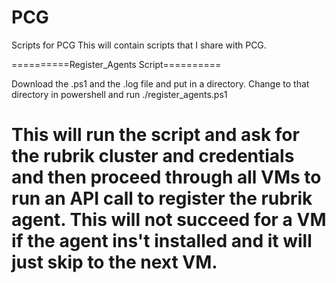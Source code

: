 # PCG
Scripts for PCG
This will contain scripts that I share with PCG.  

==========Register_Agents Script==========

Download the .ps1 and the .log file and put in a directory.  Change to that directory in powershell and run ./register_agents.ps1

This will run the script and ask for the rubrik cluster and credentials and then proceed through all VMs to run an API call to register the rubrik agent.  This will not succeed for a VM if the agent ins't installed and it will just skip to the next VM.
==========================================
